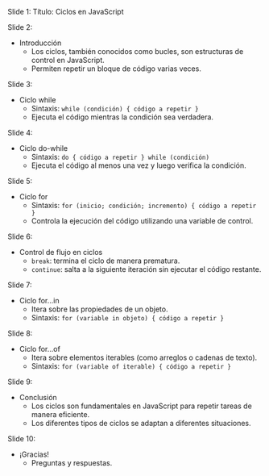 
Slide 1:
Título: Ciclos en JavaScript

Slide 2:
- Introducción
  - Los ciclos, también conocidos como bucles, son estructuras de control en JavaScript.
  - Permiten repetir un bloque de código varias veces.

Slide 3:
- Ciclo while
  - Sintaxis: `while (condición) { código a repetir }`
  - Ejecuta el código mientras la condición sea verdadera.

Slide 4:
- Ciclo do-while
  - Sintaxis: `do { código a repetir } while (condición)`
  - Ejecuta el código al menos una vez y luego verifica la condición.

Slide 5:
- Ciclo for
  - Sintaxis: `for (inicio; condición; incremento) { código a repetir }`
  - Controla la ejecución del código utilizando una variable de control.

Slide 6:
- Control de flujo en ciclos
  - `break`: termina el ciclo de manera prematura.
  - `continue`: salta a la siguiente iteración sin ejecutar el código restante.

Slide 7:
- Ciclo for...in
  - Itera sobre las propiedades de un objeto.
  - Sintaxis: `for (variable in objeto) { código a repetir }`

Slide 8:
- Ciclo for...of
  - Itera sobre elementos iterables (como arreglos o cadenas de texto).
  - Sintaxis: `for (variable of iterable) { código a repetir }`

Slide 9:
- Conclusión
  - Los ciclos son fundamentales en JavaScript para repetir tareas de manera eficiente.
  - Los diferentes tipos de ciclos se adaptan a diferentes situaciones.

Slide 10:
- ¡Gracias!
  - Preguntas y respuestas.


